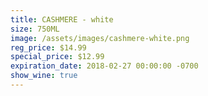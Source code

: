 ```yaml
---
title: CASHMERE - white
size: 750ML
image: /assets/images/cashmere-white.png
reg_price: $14.99
special_price: $12.99
expiration_date: 2018-02-27 00:00:00 -0700
show_wine: true
---
```


